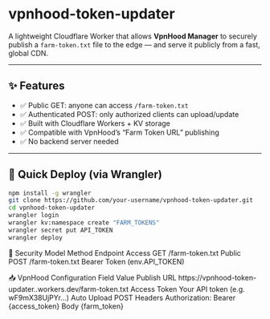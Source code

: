 # vpnhood-token-updater

A lightweight Cloudflare Worker that allows **VpnHood Manager** to securely publish a `farm-token.txt` file to the edge — and serve it publicly from a fast, global CDN.

---

## ✨ Features

- ✅ Public GET: anyone can access `/farm-token.txt`
- ✅ Authenticated POST: only authorized clients can upload/update
- ✅ Built with Cloudflare Workers + KV storage
- ✅ Compatible with VpnHood’s “Farm Token URL” publishing
- ✅ No backend server needed

---

## 🚀 Quick Deploy (via Wrangler)

```bash
npm install -g wrangler
git clone https://github.com/your-username/vpnhood-token-updater.git
cd vpnhood-token-updater
wrangler login
wrangler kv:namespace create "FARM_TOKENS"
wrangler secret put API_TOKEN
wrangler deploy
```

🔐 Security Model
Method	Endpoint	Access
GET	/farm-token.txt	Public
POST	/farm-token.txt	Bearer Token (env.API_TOKEN)

📥 VpnHood Configuration
Field	Value
Publish URL	https://vpnhood-token-updater.<user>.workers.dev/farm-token.txt
Access Token	Your API token (e.g. wF9mX38UjPYr...)
Auto Upload	POST
Headers	Authorization: Bearer {access_token}
Body	{farm_token}
